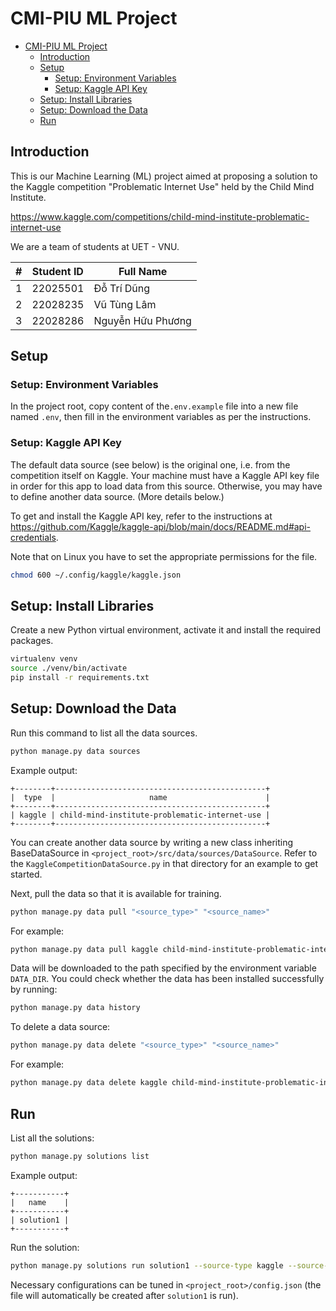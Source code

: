 # CMI-PIU ML Project

- [CMI-PIU ML Project](#cmi-piu-ml-project)
  - [Introduction](#introduction)
  - [Setup](#setup)
    - [Setup: Environment Variables](#setup-environment-variables)
    - [Setup: Kaggle API Key](#setup-kaggle-api-key)
  - [Setup: Install Libraries](#setup-install-libraries)
  - [Setup: Download the Data](#setup-download-the-data)
  - [Run](#run)

## Introduction

This is our Machine Learning (ML) project aimed at proposing a solution
to the Kaggle competition "Problematic Internet Use" held by the
Child Mind Institute.

<https://www.kaggle.com/competitions/child-mind-institute-problematic-internet-use>

We are a team of students at UET - VNU.

| #   | Student ID | Full Name         |
| --- | ---------- | ----------------- |
| 1   | 22025501   | Đỗ Trí Dũng       |
| 2   | 22028235   | Vũ Tùng Lâm       |
| 3   | 22028286   | Nguyễn Hữu Phương |

## Setup

### Setup: Environment Variables

In the project root, copy content of the`.env.example` file into
a new file named `.env`, then fill in the environment variables
as per the instructions.

### Setup: Kaggle API Key

The default data source (see below) is the original one, i.e. from
the competition itself on Kaggle. Your machine must have a Kaggle
API key file in order for this app to load data from this source.
Otherwise, you may have to define another data source. (More details
below.)

To get and install the Kaggle API key, refer to the instructions
at <https://github.com/Kaggle/kaggle-api/blob/main/docs/README.md#api-credentials>.

Note that on Linux you have to set the appropriate permissions for
the file.

```sh
chmod 600 ~/.config/kaggle/kaggle.json
```

## Setup: Install Libraries

Create a new Python virtual environment, activate
it and install the required packages.

```sh
virtualenv venv
source ./venv/bin/activate
pip install -r requirements.txt
```

## Setup: Download the Data

Run this command to list all the data sources.

```sh
python manage.py data sources
```

Example output:

```plain
+--------+-----------------------------------------------+
|  type  |                     name                      |
+--------+-----------------------------------------------+
| kaggle | child-mind-institute-problematic-internet-use |
+--------+-----------------------------------------------+
```

You can create another data source by writing a new class
inheriting BaseDataSource in `<project_root>/src/data/sources/DataSource`.
Refer to the `KaggleCompetitionDataSource.py` in that directory
for an example to get started.

Next, pull the data so that it is available for training.

```sh
python manage.py data pull "<source_type>" "<source_name>"
```

For example:

```sh
python manage.py data pull kaggle child-mind-institute-problematic-internet-use
```

Data will be downloaded to the path specified by the environment variable `DATA_DIR`.
You could check whether the data has been installed successfully by running:

```sh
python manage.py data history
```

To delete a data source:

```sh
python manage.py data delete "<source_type>" "<source_name>"
```

For example:

```sh
python manage.py data delete kaggle child-mind-institute-problematic-internet-use
```

## Run

List all the solutions:

```sh
python manage.py solutions list
```

Example output:

```plain
+-----------+
|   name    |
+-----------+
| solution1 |
+-----------+
```

Run the solution:

```sh
python manage.py solutions run solution1 --source-type kaggle --source-name child-mind-institute-problematic-internet-use
```

Necessary configurations can be tuned in `<project_root>/config.json`
(the file will automatically be created after `solution1` is run).
